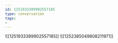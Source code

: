 ```yaml
---
id: 1251933389902557185
type: conversation
tags:
- 
---
```

![[1251933389902557185]]
![[1252385049808211971]]

